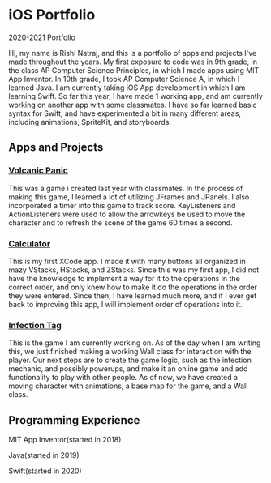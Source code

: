 # iOS Portfolio
2020-2021 Portfolio

Hi, my name is Rishi Natraj, and this is a portfolio of apps and projects I've made throughout the years. My first exposure to code was in 9th grade, in the class AP Computer Science Principles, in which I made apps using MIT App Inventor. In 10th grade, I took AP Computer Science A, in which I learned Java. I am currently taking iOS App development in which I am learning Swift. So far this year, I have made 1 working app, and am currently working on another app with some classmates. I have so far learned basic syntax for Swift, and have experimented a bit in many different areas, including animations, SpriteKit, and storyboards.

## Apps and Projects
### [Volcanic Panic](https://github.com/EPHS-Java-2020/final-post-ap-project-2020-team-idk-name)
This was a game i created last year with classmates. In the process of making this game, I learned a lot of utilizing JFrames and JPanels. I also incorporated a timer into this game to track score. KeyListeners and ActionListeners were used to allow the arrowkeys be used to move the character and to refresh the scene of the game 60 times a second. 

### [Calculator](https://github.com/rishi-n/calculator)
This is my first XCode app. I made it with many buttons all organized in mazy VStacks, HStacks, and ZStacks. Since this was my first app, I did not have the knowledge to implement a way for it to the operations in the correct order, and only knew how to make it do the operations in the order they were entered. Since then, I have learned much more, and if I ever get back to improving this app, I will implement order of operations into it.

### [Infection Tag](https://github.com/sarthyparty/Infection-Tag)
This is the game I am currently working on. As of the day when I am writing this, we just finished making a working Wall class for interaction with the player. Our next steps are to create the game logic, such as the infection mechanic, and possibly powerups, and make it an online game and add functionality to play with other people. As of now, we have created a moving character with animations, a base map for the game, and a Wall class.

## Programming Experience
MIT App Inventor(started in 2018)

Java(started in 2019)

Swift(started in 2020)

